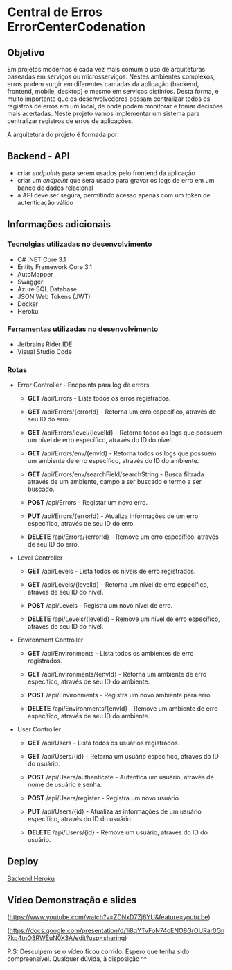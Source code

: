
# Central de Erros ErrorCenterCodenation

## Objetivo

Em projetos modernos é cada vez mais comum o uso de arquiteturas baseadas em serviços ou microsserviços. Nestes ambientes complexos, erros podem surgir em diferentes camadas da aplicação (backend, frontend, mobile, desktop) e mesmo em serviços distintos. Desta forma, é muito importante que os desenvolvedores possam centralizar todos os registros de erros em um local, de onde podem monitorar e tomar decisões mais acertadas. Neste projeto vamos implementar um sistema para centralizar registros de erros de aplicações.

A arquitetura do projeto é formada por:

## Backend - API

-   criar _endpoints_ para serem usados pelo frontend da aplicação
-   criar um _endpoint_ que será usado para gravar os logs de erro em um banco de dados relacional
-   a API deve ser segura, permitindo acesso apenas com um token de autenticação válido

## Informações adicionais

### Tecnolgias utilizadas no desenvolvimento

- C# .NET Core 3.1
- Entity Framework Core 3.1
- AutoMapper 
- Swagger
- Azure SQL Database
- JSON Web Tokens (JWT)
- Docker
- Heroku

### Ferramentas utilizadas no desenvolvimento

- Jetbrains Rider IDE
- Visual Studio Code


### Rotas

- Error Controller - Endpoints para log de errors

	- **GET**​ /api​/Errors - Lista todos os erros registrados.

	- **GET**​ /api​/Errors​/{errorId} - Retorna um erro específico, através de seu ID do erro.

	- **GET​** /api​/Errors​/level​/{levelId} - Retorna todos os logs que possuem um nível de erro específico, através do ID do nível.
	
	- **GET**​ /api​/Errors​/env​/{envId} - Retorna todos os logs que possuem um ambiente de erro específico, através do ID do ambiente.

	- **GET**​ /api​/Errors​/env​/searchField​/searchString - Busca filtrada através de um ambiente, campo a ser buscado e termo a ser buscado.
	
	- **POST** ​/api​/Errors - Registar um novo erro.
	
	- **PUT**​ /api​/Errors​/{errorId} - Atualiza informações de um erro específico, através de seu ID do erro.

	- **DELETE** ​/api​/Errors​/{errorId} - Remove um erro específico, através de seu ID do erro.
	
	


- Level Controller

	- **GET**​ /api​/Levels - Lista todos os níveis de erro registrados.
	
	- **GET​** /api​/Levels​/{levelId} -  Retorna um nível de erro específico, através de seu ID do nível.

	- **POST** ​/api​/Levels - Registra um novo nível de erro.

	- **DELETE** ​/api​/Levels​/{levelId} - Remove um nível de erro específico, através de seu ID do nível.
	

- Environment Controller

	 - **GET​** /api​/Environments - Lista todos os ambientes de erro registrados.

	- **GET**​ /api​/Environments​/{envId} - Retorna um ambiente de erro específico, através de seu ID do ambiente.

	-  **POST** ​/api​/Environments - Registra um novo ambiente para erro.

	- **DELETE** ​/api​/Environments​/{envId} - Remove um ambiente de erro específico, através de seu ID do ambiente.
	
- User Controller

	- **GET**​ /api​/Users - Lista todos os usuários registrados.

	- **GET**​ /api​/Users​/{id} - Retorna um usuário específico, através do ID do usuário.
	
	- **POST**​ /api​/Users​/authenticate - Autentica um usuário, através de nome de usuário e senha.

	- **POST​** /api​/Users​/register - Registra um novo usuário.

	- **PUT​** /api​/Users​/{id} - Atualiza as informações de um usuário específico, através do ID do usuário.

	- **DELETE**​ /api​/Users​/{id} - Remove um usuário, através do ID do usuário.
	
	
## Deploy

[Backend Heroku](https://error-center-rest-api.herokuapp.com/swagger/index.html)

## Vídeo Demonstração e slides

(https://www.youtube.com/watch?v=ZDNxD7Zj6YU&feature=youtu.be)

(https://docs.google.com/presentation/d/1i8qYTvFoN74oENO8GrOURar0Gn7kp4tnO3RWEuN0X3A/edit?usp=sharing)

P.S: Desculpem se o vídeo ficou corrido. Espero que tenha sido compreensível. Qualquer dúvida, à disposição  ^^


